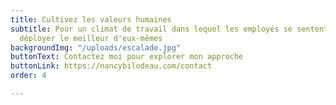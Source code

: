 ```yaml
---
title: Cultivez les valeurs humaines
subtitle: Pour un climat de travail dans lequel les employés se sentent bien et peuvent
  déployer le meilleur d'eux-mêmes
backgroundImg: "/uploads/escalade.jpg"
buttonText: Contactez moi pour explorer mon approche
buttonLink: https://nancybilodeau.com/contact
order: 4

---
```

